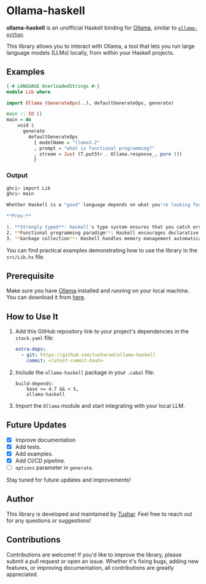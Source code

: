 # Ollama-haskell

**ollama-haskell** is an unofficial Haskell binding for [Ollama](https://ollama.com), similar to [`ollama-python`](https://github.com/ollama/ollama-python). 

This library allows you to interact with Ollama, a tool that lets you run large language models (LLMs) locally, from within your Haskell projects. 

## Examples

```haskell
{-# LANGUAGE OverloadedStrings #-}
module Lib where

import Ollama (GenerateOps(..), defaultGenerateOps, generate)

main :: IO ()
main = do
    void $
      generate
        defaultGenerateOps
          { modelName = "llama3.2"
          , prompt = "what is functional programming?"
          , stream = Just (T.putStr . Ollama.response_, pure ())
          }
```

### Output

```bash
ghci> import Lib
ghci> main

Whether Haskell is a "good" language depends on what you're looking for in a programming language and your personal preferences. Here are some points to consider:

**Pros:**

1. **Strongly typed**: Haskell's type system ensures that you catch errors early, which leads to fewer bugs and easier maintenance.
2. **Functional programming paradigm**: Haskell encourages declarative coding, making it easier to reason about code and write correct programs.
3. **Garbage collection**: Haskell handles memory management automatically, freeing you from worries about manual memory deallocation.
```

You can find practical examples demonstrating how to use the library in the `src/Lib.hs` file. 

## Prerequisite

Make sure you have [Ollama](https://ollama.com) installed and running on your local machine. You can download it from [here](https://ollama.com/download).

## How to Use It

1. Add this GitHub repository link to your project's dependencies in the `stack.yaml` file:
   ```yaml
   extra-deps:
     - git: https://github.com/tusharad/ollama-haskell
       commit: <latest-commit-hash>
   ```
2. Include the `ollama-haskell` package in your `.cabal` file:
   ```cabal
   build-depends:
       base >= 4.7 && < 5,
       ollama-haskell
   ```

3. Import the `Ollama` module and start integrating with your local LLM.

## Future Updates

- [x] Improve documentation
- [x] Add tests.
- [x] Add examples.
- [x] Add CI/CD pipeline.
- [ ] `options` parameter in `generate`.

Stay tuned for future updates and improvements!

## Author

This library is developed and maintained by [Tushar](https://github.com/tusharad). Feel free to reach out for any questions or suggestions!

## Contributions

Contributions are welcome! If you'd like to improve the library, please submit a pull request or open an issue. Whether it's fixing bugs, adding new features, or improving documentation, all contributions are greatly appreciated.
